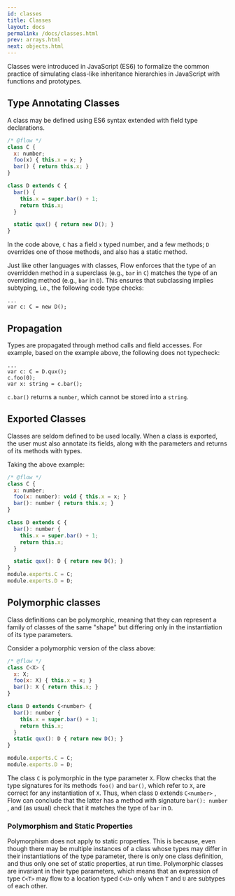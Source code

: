 ```yaml
---
id: classes
title: Classes
layout: docs
permalink: /docs/classes.html
prev: arrays.html
next: objects.html
---
```


Classes were introduced in JavaScript (ES6) to formalize the common practice of simulating class-like inheritance hierarchies in JavaScript with functions and prototypes.

## Type Annotating Classes

A class may be defined using ES6 syntax extended with field type declarations.

```javascript
/* @flow */
class C {
  x: number;
  foo(x) { this.x = x; }
  bar() { return this.x; }
}

class D extends C {
  bar() {
    this.x = super.bar() + 1;
    return this.x;
  }

  static qux() { return new D(); }
}
```

In the code above, `C` has a field `x` typed number, and a few methods; `D` overrides one of those methods, and also has a static method.

Just like other languages with classes, Flow enforces that the type of an
overridden method in a superclass (e.g., `bar` in `C`) matches the type of an
overriding method (e.g., `bar` in `D`). This ensures that subclassing implies
subtyping, i.e., the following code type checks:

```
...
var c: C = new D();
```

## Propagation

Types are propagated through method calls and field accesses. For example,
based on the example above, the following does not typecheck:


```
...
var c: C = D.qux();
c.foo(0);
var x: string = c.bar();
```

`c.bar()` returns a `number`, which cannot be stored into a `string`.

## Exported Classes

Classes are seldom defined to be used locally. When a class is exported, the
user must also annotate its fields, along with the parameters and returns of
its methods with types.

Taking the above example:

```javascript
/* @flow */
class C {
  x: number;
  foo(x: number): void { this.x = x; }
  bar(): number { return this.x; }
}

class D extends C {
  bar(): number {
    this.x = super.bar() + 1;
    return this.x;
  }

  static qux(): D { return new D(); }
}
module.exports.C = C;
module.exports.D = D;
```

## Polymorphic classes

Class definitions can be polymorphic, meaning that they can represent a family
of classes of the same "shape" but differing only in the instantiation of its
type parameters.

Consider a polymorphic version of the class above:

```javascript
/* @flow */
class C<X> {
  x: X;
  foo(x: X) { this.x = x; }
  bar(): X { return this.x; }
}

class D extends C<number> {
  bar(): number {
    this.x = super.bar() + 1;
    return this.x;
  }
  static qux(): D { return new D(); }
}

module.exports.C = C;
module.exports.D = D;
```

The class `C` is polymorphic in the type parameter `X`. Flow checks that the
type signatures for its methods `foo()` and `bar()`, which refer to `X`, are
correct for any instantiation of `X`. Thus, when class `D` extends `C<number>`
, Flow can conclude that the latter has a method with signature `bar(): number`
, and (as usual) check that it matches the type of `bar` in `D`.

### Polymorphism and Static Properties

Polymorphism does not apply to static properties. This is because,
even though there may be multiple instances of a class whose types may differ
in their instantiations of the type parameter, there is only one class
definition, and thus only one set of static properties, at run time.
Polymorphic classes are invariant in their type parameters, which means that
an expression of type `C<T>` may flow to a location typed `C<U>` only when `T`
and `U` are subtypes of each other.
